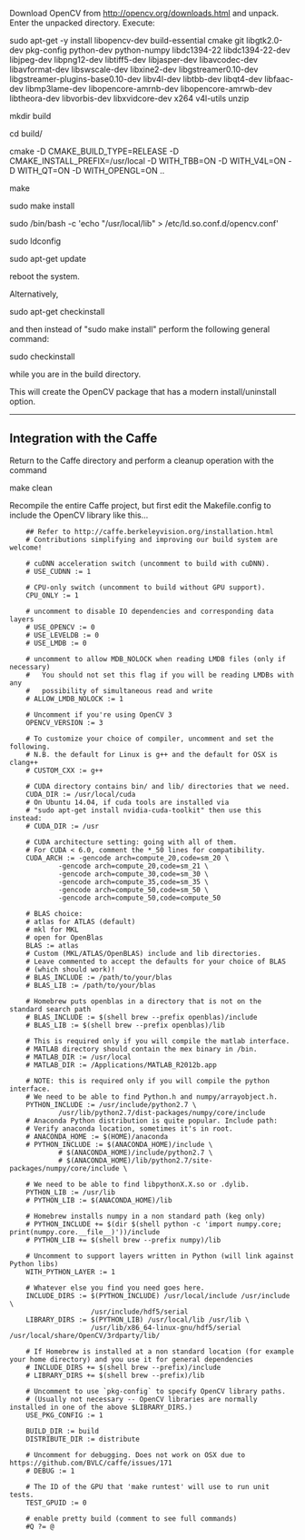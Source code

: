 Download OpenCV from http://opencv.org/downloads.html and unpack. Enter the unpacked directory. Execute:


sudo apt-get -y install libopencv-dev build-essential cmake git libgtk2.0-dev pkg-config python-dev python-numpy libdc1394-22 libdc1394-22-dev libjpeg-dev libpng12-dev libtiff5-dev libjasper-dev libavcodec-dev libavformat-dev libswscale-dev libxine2-dev libgstreamer0.10-dev libgstreamer-plugins-base0.10-dev libv4l-dev libtbb-dev libqt4-dev libfaac-dev libmp3lame-dev libopencore-amrnb-dev libopencore-amrwb-dev libtheora-dev libvorbis-dev libxvidcore-dev x264 v4l-utils unzip


mkdir build

cd build/

cmake -D CMAKE_BUILD_TYPE=RELEASE -D CMAKE_INSTALL_PREFIX=/usr/local -D WITH_TBB=ON -D WITH_V4L=ON -D WITH_QT=ON -D WITH_OPENGL=ON ..

make

sudo make install

sudo /bin/bash -c 'echo "/usr/local/lib" > /etc/ld.so.conf.d/opencv.conf'

sudo ldconfig

sudo apt-get update

reboot the system.


Alternatively, 

sudo apt-get checkinstall

and then instead of "sudo make install" perform the following general command:

sudo checkinstall

while you are in the build directory. 

This will create the OpenCV package that has a modern install/uninstall option.

--------------------------------------------------------------------------------

## Integration with the Caffe

Return to the Caffe directory and perform a cleanup operation with the command

make clean

Recompile the entire Caffe project, but first edit the Makefile.config to include the OpenCV library like this...


        ## Refer to http://caffe.berkeleyvision.org/installation.html
        # Contributions simplifying and improving our build system are welcome!
        
        # cuDNN acceleration switch (uncomment to build with cuDNN).
        # USE_CUDNN := 1
        
        # CPU-only switch (uncomment to build without GPU support).
        CPU_ONLY := 1
        
        # uncomment to disable IO dependencies and corresponding data layers
        # USE_OPENCV := 0
        # USE_LEVELDB := 0
        # USE_LMDB := 0
        
        # uncomment to allow MDB_NOLOCK when reading LMDB files (only if necessary)
        #	You should not set this flag if you will be reading LMDBs with any
        #	possibility of simultaneous read and write
        # ALLOW_LMDB_NOLOCK := 1
        
        # Uncomment if you're using OpenCV 3
        OPENCV_VERSION := 3
        
        # To customize your choice of compiler, uncomment and set the following.
        # N.B. the default for Linux is g++ and the default for OSX is clang++
        # CUSTOM_CXX := g++
        
        # CUDA directory contains bin/ and lib/ directories that we need.
        CUDA_DIR := /usr/local/cuda
        # On Ubuntu 14.04, if cuda tools are installed via
        # "sudo apt-get install nvidia-cuda-toolkit" then use this instead:
        # CUDA_DIR := /usr
        
        # CUDA architecture setting: going with all of them.
        # For CUDA < 6.0, comment the *_50 lines for compatibility.
        CUDA_ARCH := -gencode arch=compute_20,code=sm_20 \
        		-gencode arch=compute_20,code=sm_21 \
        		-gencode arch=compute_30,code=sm_30 \
        		-gencode arch=compute_35,code=sm_35 \
        		-gencode arch=compute_50,code=sm_50 \
        		-gencode arch=compute_50,code=compute_50
        
        # BLAS choice:
        # atlas for ATLAS (default)
        # mkl for MKL
        # open for OpenBlas
        BLAS := atlas
        # Custom (MKL/ATLAS/OpenBLAS) include and lib directories.
        # Leave commented to accept the defaults for your choice of BLAS
        # (which should work)!
        # BLAS_INCLUDE := /path/to/your/blas
        # BLAS_LIB := /path/to/your/blas
        
        # Homebrew puts openblas in a directory that is not on the standard search path
        # BLAS_INCLUDE := $(shell brew --prefix openblas)/include
        # BLAS_LIB := $(shell brew --prefix openblas)/lib
        
        # This is required only if you will compile the matlab interface.
        # MATLAB directory should contain the mex binary in /bin.
        # MATLAB_DIR := /usr/local
        # MATLAB_DIR := /Applications/MATLAB_R2012b.app
        
        # NOTE: this is required only if you will compile the python interface.
        # We need to be able to find Python.h and numpy/arrayobject.h.
        PYTHON_INCLUDE := /usr/include/python2.7 \
        		/usr/lib/python2.7/dist-packages/numpy/core/include
        # Anaconda Python distribution is quite popular. Include path:
        # Verify anaconda location, sometimes it's in root.
        # ANACONDA_HOME := $(HOME)/anaconda
        # PYTHON_INCLUDE := $(ANACONDA_HOME)/include \
        		# $(ANACONDA_HOME)/include/python2.7 \
        		# $(ANACONDA_HOME)/lib/python2.7/site-packages/numpy/core/include \
        
        # We need to be able to find libpythonX.X.so or .dylib.
        PYTHON_LIB := /usr/lib
        # PYTHON_LIB := $(ANACONDA_HOME)/lib
        
        # Homebrew installs numpy in a non standard path (keg only)
        # PYTHON_INCLUDE += $(dir $(shell python -c 'import numpy.core; print(numpy.core.__file__)'))/include
        # PYTHON_LIB += $(shell brew --prefix numpy)/lib
        
        # Uncomment to support layers written in Python (will link against Python libs)
        WITH_PYTHON_LAYER := 1
        
        # Whatever else you find you need goes here.
        INCLUDE_DIRS := $(PYTHON_INCLUDE) /usr/local/include /usr/include \
                        /usr/include/hdf5/serial
        LIBRARY_DIRS := $(PYTHON_LIB) /usr/local/lib /usr/lib \ 
                        /usr/lib/x86_64-linux-gnu/hdf5/serial /usr/local/share/OpenCV/3rdparty/lib/
        
        # If Homebrew is installed at a non standard location (for example your home directory) and you use it for general dependencies
        # INCLUDE_DIRS += $(shell brew --prefix)/include
        # LIBRARY_DIRS += $(shell brew --prefix)/lib
        
        # Uncomment to use `pkg-config` to specify OpenCV library paths.
        # (Usually not necessary -- OpenCV libraries are normally installed in one of the above $LIBRARY_DIRS.)
        USE_PKG_CONFIG := 1
        
        BUILD_DIR := build
        DISTRIBUTE_DIR := distribute
        
        # Uncomment for debugging. Does not work on OSX due to https://github.com/BVLC/caffe/issues/171
        # DEBUG := 1
        
        # The ID of the GPU that 'make runtest' will use to run unit tests.
        TEST_GPUID := 0
        
        # enable pretty build (comment to see full commands)
        #Q ?= @
        
